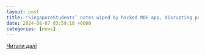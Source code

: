 ```yaml
---
layout: post
title: "SingaporeStudents’ notes wiped by hacked MOE app, disrupting prelims preparation"
date: 2024-08-07 03:59:10 +0000
categories: [news]
---
```


[Читати далі](https://www.youtube.com/watch?v=D7ymFPpya7Y)
